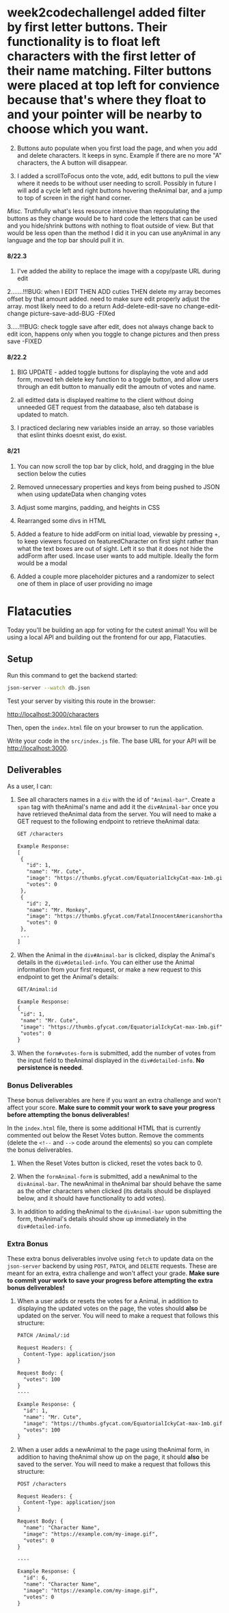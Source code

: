 # week2codechallengeI added filter by first letter buttons. Their functionality is to float left characters with the first letter of their name matching. Filter buttons were placed at top left for convience because that's where they float to and your pointer will be nearby to choose which you want.

2. Buttons auto populate when you first load the page, and when you add and delete characters. It keeps in sync. Example if there are no more "A" characters, the A button will disappear.

3. I added a scrollToFocus onto the vote, add, edit buttons to pull the view where it needs to be without user needing to scroll. Possibly in future I will add a cycle left and right buttons hovering theAnimal bar, and a jump to top of screen in the right hand corner.

_Misc._ Truthfully what's less resource intensive than repopulating the buttons as they change would be to hard code the letters that can be used and you hide/shrink buttons with nothing to float outside of view. But that would be less open than the method I did it in you can use anyAnimal in any language and the top bar should pull it in.

#### 8/22.3

1. I've added the ability to replace the image with a copy/paste URL during edit

2.......!!!BUG: when I EDIT THEN ADD cuties THEN delete my array becomes offset by that amount added. need to make sure edit properly adjust the array. most likely need to do a return Add-delete-edit-save no change-edit-change picture-save-add-BUG
-FIXed

3.....!!!BUG: check toggle save after edit, does not always change back to edit icon, happens only when you toggle to change pictures and then press save -FIXED

#### 8/22.2

1. BIG UPDATE - added toggle buttons for displaying the vote and add form, moved teh delete key function to a toggle button, and allow users through an edit button to manually edit the amoutn of votes and name.

2. all editted data is displayed realtime to the client without doing unneeded GET request from the dataabase, also teh database is updated to match.

3. I practiced declaring new variables inside an array. so those variables that eslint thinks doesnt exist, do exist.

#### 8/21

1. You can now scroll the top bar by click, hold, and dragging in the blue section below the cuties

2. Removed unnecessary properties and keys from being pushed to JSON when using updateData when changing votes

3. Adjust some margins, padding, and heights in CSS

4. Rearranged some divs in HTML

5. Added a feature to hide addForm on initial load, viewable by pressing +, to keep viewers focused on featuredCharacter on first sight rather than what the text boxes are out of sight. Left it so that it does not hide the addForm after used. Incase user wants to add multiple. Ideally the form would be a modal

6. Added a couple more placeholder pictures and a randomizer to select one of them in place of user providing no image

# Flatacuties

Today you'll be building an app for voting for the cutest animal! You will be
using a local API and building out the frontend for our app, Flatacuties.

## Setup

Run this command to get the backend started:

```sh  
json-server --watch db.json
```

Test your server by visiting this route in the browser:

[http://localhost:3000/characters](http://localhost:3000/characters)

Then, open the `index.html` file on your browser to run the application.

Write your code in the `src/index.js` file. The base URL for your API will be
[http://localhost:3000](http://localhost:3000).

## Deliverables

As a user, I can:

1. See all characters names in a `div` with the id of `"Animal-bar"`. Create
   a `span` tag with theAnimal's name and add it the `div#Animal-bar`
   once you have retrieved theAnimal data from the server. You will need to
   make a GET request to the following endpoint to retrieve theAnimal data:

   ```txt
   GET /characters

   Example Response:
   [
    {
      "id": 1,
      "name": "Mr. Cute",
      "image": "https://thumbs.gfycat.com/EquatorialIckyCat-max-1mb.gif",
      "votes": 0
    },
    {
      "id": 2,
      "name": "Mr. Monkey",
      "image": "https://thumbs.gfycat.com/FatalInnocentAmericanshorthair-max-1mb.gif",
      "votes": 0
    },
    ...
   ]
   ```

2. When the Animal in the `div#Animal-bar` is clicked, display the
   Animal's details in the `div#detailed-info`. You can either use the
   Animal information from your first request, or make a new request to this
   endpoint to get the Animal's details:

   ```txt
   GET/Animal:id

   Example Response:
   {
    "id": 1,
    "name": "Mr. Cute",
    "image": "https://thumbs.gfycat.com/EquatorialIckyCat-max-1mb.gif",
    "votes": 0
   }
   ```

3. When the `form#votes-form` is submitted, add the number of votes from
   the input field to theAnimal displayed in the `div#detailed-info`. **No
   persistence is needed**.

### Bonus Deliverables

These bonus deliverables are here if you want an extra challenge and won't
affect your score. **Make sure to commit your work to save your progress before
attempting the bonus deliverables!**

In the `index.html` file, there is some additional HTML that is currently
commented out below the Reset Votes button. Remove the comments (delete the
`<!--` and `-->` code around the elements) so you can complete the bonus
deliverables.

1. When the Reset Votes button is clicked, reset the votes back to 0.

2. When the `formAnimal-form` is submitted, add a newAnimal to the
   `divAnimal-bar`. The newAnimal in theAnimal bar should behave the
   same as the other characters when clicked (its details should be displayed
   below, and it should have functionality to add votes).

3. In addition to adding theAnimal to the `divAnimal-bar` upon
   submitting the form, theAnimal's details should show up immediately in
   the `div#detailed-info`.

### Extra Bonus

These extra bonus deliverables involve using `fetch` to update data on the
`json-server` backend by using `POST`, `PATCH`, and `DELETE` requests. These are
meant for an extra, extra challenge and won't affect your grade. **Make sure to
commit your work to save your progress before attempting the extra bonus
deliverables!**

1. When a user adds or resets the votes for a Animal, in addition to
   displaying the updated votes on the page, the votes should **also** be
   updated on the server. You will need to make a request that follows this
   structure:

   ```txt
   PATCH /Animal/:id

   Request Headers: {
     Content-Type: application/json
   }

   Request Body: {
     "votes": 100
   }
   ----

   Example Response: {
     "id": 1,
     "name": "Mr. Cute",
     "image": "https://thumbs.gfycat.com/EquatorialIckyCat-max-1mb.gif",
     "votes": 100
   }
   ```

2. When a user adds a newAnimal to the page using theAnimal form, in
   addition to having theAnimal show up on the page, it should **also** be
   saved to the server. You will need to make a request that follows this
   structure:

   ```txt
   POST /characters

   Request Headers: {
     Content-Type: application/json
   }

   Request Body: {
     "name": "Character Name",
     "image": "https://example.com/my-image.gif",
     "votes": 0
   }

   ----

   Example Response: {
     "id": 6,
     "name": "Character Name",
     "image": "https://example.com/my-image.gif",
     "votes": 0
   }
   ```
